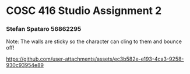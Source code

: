 # COSC 416 Studio Assignment 2
### Stefan Spataro 56862295
Note: The walls are sticky so the character can cling to them and bounce off!

https://github.com/user-attachments/assets/ec3b582e-e193-4ca3-9258-930c93954e89

